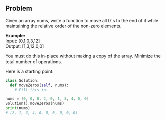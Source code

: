 ## Problem

Given an array nums, write a function to move all 0's to the end of it while maintaining the relative order of the non-zero elements.

**Example:**  
Input: [0,1,0,3,12]  
Output: [1,3,12,0,0]  

You must do this in-place without making a copy of the array.
Minimize the total number of operations.

Here is a starting point:

```python
class Solution:
  def moveZeros(self, nums):
    # Fill this in.

nums = [0, 0, 0, 2, 0, 1, 3, 4, 0, 0]
Solution().moveZeros(nums)
print(nums)
# [2, 1, 3, 4, 0, 0, 0, 0, 0, 0]
```